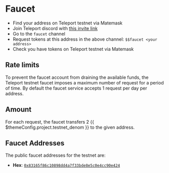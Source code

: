<!--
order: 2
-->

# Faucet

* Find your address on Teleport testnet via Matemask
* Join Teleport discord with [this invite link](https://discord.gg/5YQtRDF4Rh)
* Go to the `faucet` channel
* Request tokens at this address in the above channel: `$$faucet <your address>`
* Check you have tokens on Teleport testnet via Matemask

## Rate limits

To prevent the faucet account from draining the available funds, the Teleport testnet faucet
imposes a maximum number of request for a period of time. By default the faucet service accepts 1
request per day per address.

## Amount

For each request, the faucet transfers 2 {{ $themeConfig.project.testnet_denom }} to the given address.

## Faucet Addresses

The public faucet addresses for the testnet are:

- **Hex**: [`0x83165f86c10898dd4a7f33bde8e5c0e4cc90e424`](https://evm-explorer.testnet.teleport.network/address/0x83165f86c10898dD4a7f33bDe8e5C0e4cC90E424/transactions)
